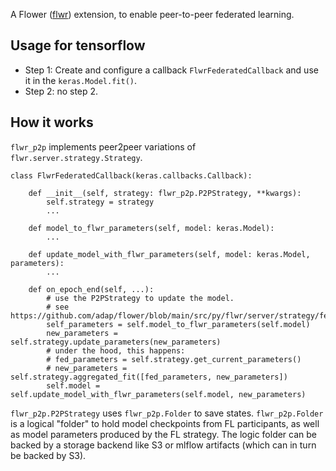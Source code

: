 A Flower ([flwr](https://flower.dev/)) extension, to enable peer-to-peer federated learning.

## Usage for tensorflow

- Step 1: Create and configure a callback `FlwrFederatedCallback` and use it in the `keras.Model.fit()`.
- Step 2: no step 2.

## How it works

`flwr_p2p` implements peer2peer variations of `flwr.server.strategy.Strategy`. 

```
class FlwrFederatedCallback(keras.callbacks.Callback):
    
    def __init__(self, strategy: flwr_p2p.P2PStrategy, **kwargs):
        self.strategy = strategy
        ...

    def model_to_flwr_parameters(self, model: keras.Model):
        ...

    def update_model_with_flwr_parameters(self, model: keras.Model, parameters):
        ...
    
    def on_epoch_end(self, ...):
        # use the P2PStrategy to update the model.
        # see https://github.com/adap/flower/blob/main/src/py/flwr/server/strategy/fedavg.py
        self_parameters = self.model_to_flwr_parameters(self.model)
        new_parameters = self.strategy.update_parameters(new_parameters)
        # under the hood, this happens:
        # fed_parameters = self.strategy.get_current_parameters()
        # new_parameters = self.strategy.aggregated_fit([fed_parameters, new_parameters])
        self.model = self.update_model_with_flwr_parameters(self.model, new_parameters)

```

`flwr_p2p.P2PStrategy` uses `flwr_p2p.Folder` to save states. `flwr_p2p.Folder` is a logical "folder" to hold model checkpoints from FL participants, as well as model parameters produced by the FL strategy. The logic folder can be backed by a storage backend like S3 or mlflow artifacts (which can in turn be backed by S3).


